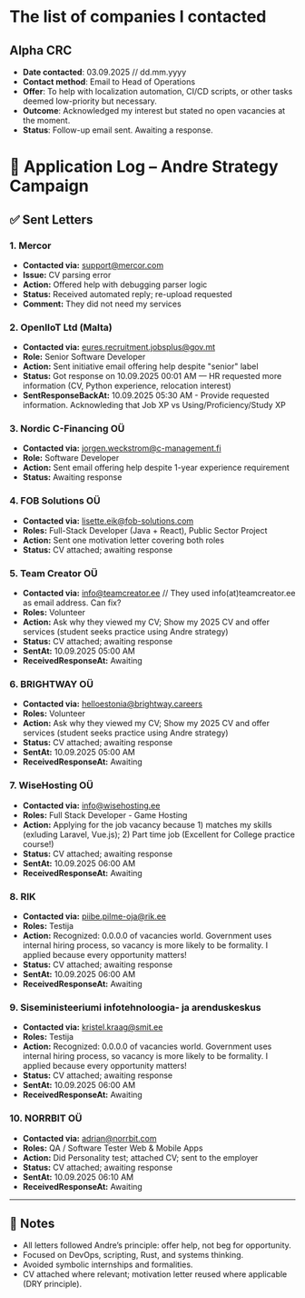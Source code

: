 # The list of companies I contacted

## Alpha CRC

- **Date contacted**: 03.09.2025 // dd.mm.yyyy
- **Contact method**: Email to Head of Operations
- **Offer**: To help with localization automation, CI/CD scripts, or other tasks deemed low-priority but necessary.
- **Outcome**: Acknowledged my interest but stated no open vacancies at the moment.
- **Status**: Follow-up email sent. Awaiting a response.

# 📄 Application Log – Andre Strategy Campaign

## ✅ Sent Letters

### 1. Mercor
- **Contacted via:** support@mercor.com
- **Issue:** CV parsing error
- **Action:** Offered help with debugging parser logic
- **Status:** Received automated reply; re-upload requested
- **Comment:** They did not need my services

### 2. OpenIIoT Ltd (Malta)
- **Contacted via:** eures.recruitment.jobsplus@gov.mt
- **Role:** Senior Software Developer
- **Action:** Sent initiative email offering help despite "senior" label
- **Status:** Got response on 10.09.2025 00:01 AM — HR requested more information (CV, Python experience, relocation interest)
- **SentResponseBackAt:** 10.09.2025 05:30 AM - Provide requested information. Acknowleding that Job XP vs Using/Proficiency/Study XP

### 3. Nordic C-Financing OÜ
- **Contacted via:** jorgen.weckstrom@c-management.fi
- **Role:** Software Developer
- **Action:** Sent email offering help despite 1-year experience requirement
- **Status:** Awaiting response

### 4. FOB Solutions OÜ
- **Contacted via:** lisette.eik@fob-solutions.com
- **Roles:** Full-Stack Developer (Java + React), Public Sector Project
- **Action:** Sent one motivation letter covering both roles
- **Status:** CV attached; awaiting response


### 5. Team Creator OÜ
- **Contacted via:** info@teamcreator.ee // They used info(at)teamcreator.ee as email address. Can fix?
- **Roles:** Volunteer
- **Action:** Ask why they viewed my CV; Show my 2025 CV and offer services (student seeks practice using Andre strategy)
- **Status:** CV attached; awaiting response
- **SentAt:** 10.09.2025 05:00 AM 
- **ReceivedResponseAt:** Awaiting


### 6. BRIGHTWAY OÜ
- **Contacted via:** helloestonia@brightway.careers
- **Roles:** Volunteer
- **Action:** Ask why they viewed my CV; Show my 2025 CV and offer services (student seeks practice using Andre strategy)
- **Status:** CV attached; awaiting response
- **SentAt:** 10.09.2025 05:00 AM 
- **ReceivedResponseAt:** Awaiting


### 7. WiseHosting OÜ
- **Contacted via:** info@wisehosting.ee
- **Roles:** Full Stack Developer - Game Hosting
- **Action:** Applying for the job vacancy because 1) matches my skills (exluding Laravel, Vue.js); 2) Part time job (Excellent for College practice course!)
- **Status:** CV attached; awaiting response
- **SentAt:** 10.09.2025 06:00 AM 
- **ReceivedResponseAt:** Awaiting


### 8. RIK
- **Contacted via:** piibe.pilme-oja@rik.ee
- **Roles:** Testija
- **Action:** Recognized: 0.0.0.0 of vacancies world. Government uses internal hiring process, so vacancy is more likely to be formality. I applied because every opportunity matters!
- **Status:** CV attached; awaiting response
- **SentAt:** 10.09.2025 06:00 AM 
- **ReceivedResponseAt:** Awaiting


### 9. Siseministeeriumi infotehnoloogia- ja arenduskeskus
- **Contacted via:** kristel.kraag@smit.ee
- **Roles:** Testija
- **Action:** Recognized: 0.0.0.0 of vacancies world. Government uses internal hiring process, so vacancy is more likely to be formality. I applied because every opportunity matters!
- **Status:** CV attached; awaiting response
- **SentAt:** 10.09.2025 06:00 AM 
- **ReceivedResponseAt:** Awaiting


### 10. NORRBIT OÜ
- **Contacted via:** adrian@norrbit.com
- **Roles:** QA / Software Tester Web & Mobile Apps
- **Action:** Did Personality test; attached CV; sent to the employer
- **Status:** CV attached; awaiting response
- **SentAt:** 10.09.2025 06:10 AM 
- **ReceivedResponseAt:** Awaiting


---

## 🧠 Notes
- All letters followed Andre’s principle: offer help, not beg for opportunity.
- Focused on DevOps, scripting, Rust, and systems thinking.
- Avoided symbolic internships and formalities.
- CV attached where relevant; motivation letter reused where applicable (DRY principle).

